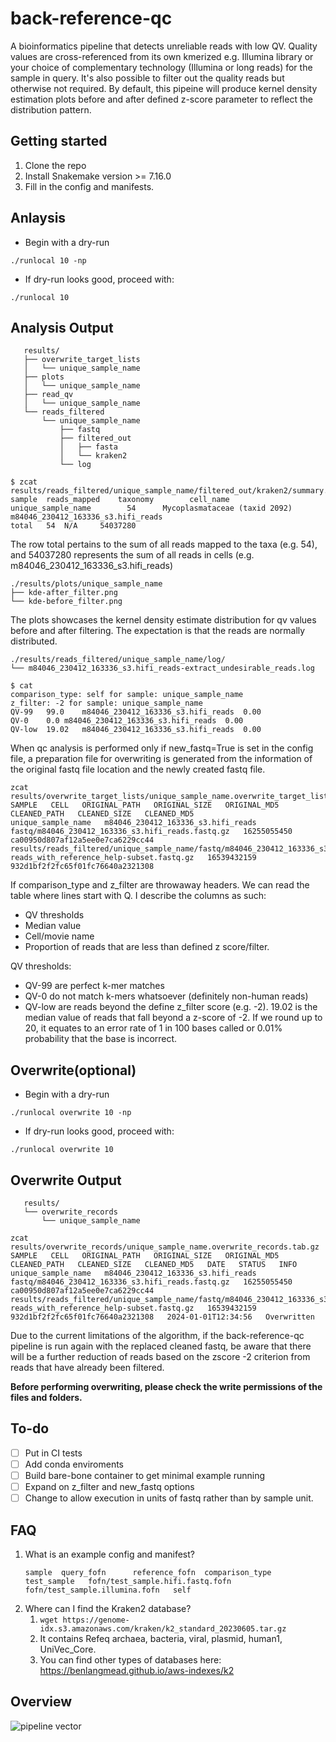 # back-reference-qc

A bioinformatics pipeline that detects unreliable reads with low QV. Quality values are cross-referenced from its own kmerized e.g. Illumina library or your choice of complementary technology (Illumina or long reads) for the sample in query. It's also possible to filter out the quality reads but otherwise not required. By default, this pipeine will produce kernel density estimation plots before and after defined z-score parameter to reflect the distribution pattern.

## Getting started
1. Clone the repo
2. Install Snakemake version >= 7.16.0
3. Fill in the config and manifests.
   
## Anlaysis
 * Begin with a dry-run
 ```
 ./runlocal 10 -np
 ```
 * If dry-run looks good, proceed with:
 ```
 ./runlocal 10
 ```

## Analysis Output
```commandline
   results/
   ├── overwrite_target_lists
   │   └── unique_sample_name
   ├── plots
   │   └── unique_sample_name
   ├── read_qv
   │   └── unique_sample_name
   └── reads_filtered
       └── unique_sample_name
           ├── fastq
           ├── filtered_out
           │   ├── fasta
           │   └── kraken2
           └── log
```

```commandline
$ zcat results/reads_filtered/unique_sample_name/filtered_out/kraken2/summary.tsv.gz
sample  reads_mapped    taxonomy        cell_name
unique_sample_name        54      Mycoplasmataceae (taxid 2092)   m84046_230412_163336_s3.hifi_reads
total   54  N/A     54037280
```
The row total pertains to the sum of all reads mapped to the taxa (e.g. 54), and 54037280 represents the sum of all reads in cells (e.g. m84046_230412_163336_s3.hifi_reads)

```commandline
./results/plots/unique_sample_name
├── kde-after_filter.png
└── kde-before_filter.png
```
The plots showcases the kernel density estimate distribution for qv values before and after filtering. The expectation is that the reads are normally distributed.

```commandline
./results/reads_filtered/unique_sample_name/log/
└── m84046_230412_163336_s3.hifi_reads-extract_undesirable_reads.log

$ cat
comparison_type: self for sample: unique_sample_name
z_filter: -2 for sample: unique_sample_name
QV-99	99.0	m84046_230412_163336_s3.hifi_reads	0.00
QV-0	0.0	m84046_230412_163336_s3.hifi_reads	0.00
QV-low	19.02	m84046_230412_163336_s3.hifi_reads	0.00
```

When qc analysis is performed only if new_fastq=True is set in the config file, a preparation file for overwriting is generated from the information of the original fastq file location and the newly created fastq file.

```commandline
zcat results/overwrite_target_lists/unique_sample_name.overwrite_target_lists.tab.gz
SAMPLE   CELL   ORIGINAL_PATH   ORIGINAL_SIZE   ORIGINAL_MD5   CLEANED_PATH   CLEANED_SIZE   CLEANED_MD5
unique_sample_name   m84046_230412_163336_s3.hifi_reads   fastq/m84046_230412_163336_s3.hifi_reads.fastq.gz   16255055450   ca00950d807af12a5ee0e7ca6229cc44   results/reads_filtered/unique_sample_name/fastq/m84046_230412_163336_s3.hifi_reads.fastq_target-reads_with_reference_help-subset.fastq.gz   16539432159   932d1bf2f2fc65f01fc76640a2321308
```

If comparison_type and z_filter are throwaway headers. We can read the table where lines start with Q. I describe the columns as such:
  - QV thresholds
  - Median value
  - Cell/movie name
  - Proportion of reads that are less than defined z score/filter.

QV thresholds:
  * QV-99 are perfect k-mer matches
  * QV-0 do not match k-mers whatsoever (definitely non-human reads)
  * QV-low are reads beyond the define z_filter score (e.g. -2). 19.02 is the median value of reads that fall beyond a z-score of -2. If we round up to 20, it equates to an error rate of 1 in 100 bases called or 0.01% probability that the base is incorrect.

## Overwrite(optional)
 * Begin with a dry-run
 ```
 ./runlocal overwrite 10 -np
 ```
 * If dry-run looks good, proceed with:
 ```
 ./runlocal overwrite 10
 ```

## Overwrite Output
```commandline
   results/
   └── overwrite_records
       └── unique_sample_name
```

```commandline
zcat results/overwrite_records/unique_sample_name.overwrite_records.tab.gz
SAMPLE   CELL   ORIGINAL_PATH   ORIGINAL_SIZE   ORIGINAL_MD5   CLEANED_PATH   CLEANED_SIZE   CLEANED_MD5   DATE   STATUS   INFO
unique_sample_name   m84046_230412_163336_s3.hifi_reads   fastq/m84046_230412_163336_s3.hifi_reads.fastq.gz   16255055450   ca00950d807af12a5ee0e7ca6229cc44   results/reads_filtered/unique_sample_name/fastq/m84046_230412_163336_s3.hifi_reads.fastq_target-reads_with_reference_help-subset.fastq.gz   16539432159   932d1bf2f2fc65f01fc76640a2321308   2024-01-01T12:34:56   Overwritten   
```
Due to the current limitations of the algorithm, if the back-reference-qc pipeline is run again with the replaced cleaned fastq, be aware that there will be a further reduction of reads based on the zscore -2 criterion from reads that have already been filtered.

**Before performing overwriting, please check the write permissions of the files and folders.**

## To-do
- [ ] Put in CI tests
- [ ] Add conda enviroments
- [ ] Build bare-bone container to get minimal example running
- [ ] Expand on z_filter and new_fastq options
- [ ] Change to allow execution in units of fastq rather than by sample unit.

## FAQ
1. What is an example config and manifest?
   ```commandline
   sample  query_fofn      reference_fofn  comparison_type
   test_sample   fofn/test_sample.hifi.fastq.fofn   fofn/test_sample.illumina.fofn   self
   ```
2. Where can I find the Kraken2 database?
   1. `wget https://genome-idx.s3.amazonaws.com/kraken/k2_standard_20230605.tar.gz`
   2. It contains Refeq archaea, bacteria, viral, plasmid, human1, UniVec_Core.
   3. You can find other types of databases here: https://benlangmead.github.io/aws-indexes/k2

## Overview
![pipeline vector](https://github.com/youngjun0827/back-reference-qc/blob/main/dag.svg)
